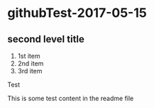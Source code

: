 # githubTest-2017-05-15

## second level title 
1. 1st item 
2. 2nd item 
3. 3rd item 



Test 

This is some test content in the readme file 
